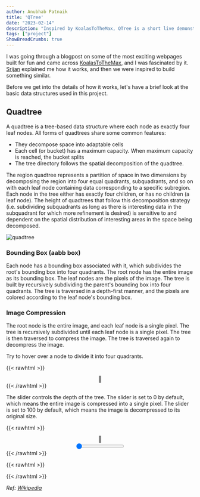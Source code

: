 ```yaml
---
author: Anubhab Patnaik
title: 'QTree'
date: "2023-02-14"
description: "Inspired by KoalasToTheMax, QTree is a short live demonstration of image compression and decompression using Quadtrees, that partitions a two-dimensional image by recursively subdividing it into four quadrants."
tags: ["project"]
ShowBreadCrumbs: true 
---
```

I was going through a blogpost on some of the most exciting webpages built for fun and came across  [KoalasToTheMax](https://koalastothemax.com/), and I was fascinated by it. [Srijan](https://injuly.in/) explained me how it works, and then we were inspired to build something similar.

Before we get into the details of how it works, let's have a brief look at the basic data structures used in this project.

## Quadtree

A quadtree is a tree-based data structure where each node as exactly four leaf nodes. All forms of quadtrees share some common features:

- They decompose space into adaptable cells
- Each cell (or bucket) has a maximum capacity. When maximum capacity is reached, the bucket splits
- The tree directory follows the spatial decomposition of the quadtree.

The region quadtree represents a partition of space in two dimensions by decomposing the region into four equal quadrants, subquadrants, and so on with each leaf node containing data corresponding to a specific subregion. Each node in the tree either has exactly four children, or has no children (a leaf node). The height of quadtrees that follow this decomposition strategy (i.e. subdividing subquadrants as long as there is interesting data in the subquadrant for which more refinement is desired) is sensitive to and dependent on the spatial distribution of interesting areas in the space being decomposed. 

![quadtree](https://upload.wikimedia.org/wikipedia/commons/a/a0/Quad_tree_bitmap.svg)


### Bounding Box (aabb box)

Each node has a bounding box associated with it, which subdivides the root's bounding box into four quadrants. The root node has the entire image as its bounding box. The leaf nodes are the pixels of the image. The tree is built by recursively subdividing the parent's bounding box into four quadrants. The tree is traversed in a depth-first manner, and the pixels are colored according to the leaf node's bounding box.

### Image Compression

The root node is the entire image, and each leaf node is a single pixel. The tree is recursively subdivided until each leaf node is a single pixel. The tree is then traversed to compress the image. The tree is traversed again to decompress the image.

Try to hover over a node to divide it into four quadrants. 


{{< rawhtml >}}
<div class="container" style="text-align: center;">
	<canvas id="canvas-2"  style="border: 1px solid black;"	></canvas>
</div>
{{< /rawhtml >}}

The slider controls the depth of the tree. The slider is set to 0 by default, which means the entire image is compressed into a single pixel. The slider is set to 100 by default, which means the image is decompressed to its original size.

{{< rawhtml >}}
<div class="container" style="text-align: center;">
	<canvas id="canvas-1" style="border: 1px solid black;"> </canvas>
	<br>
	<input type="range" id="slider" min="0" max="100" value="0">
	<br>
</div>
{{< /rawhtml >}}


{{< rawhtml >}}
<script type="module" src="/blog/js/qtree/index.js" ></script>
<script type="module" src="/blog/js/qtree/qdtree.js" ></script>
{{< /rawhtml >}}

*Ref: [Wikipedia](https://en.wikipedia.org/wiki/Quadtree)*

